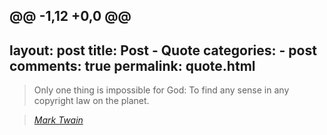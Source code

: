 @@ -1,12 +0,0 @@
---
layout: post
title: Post - Quote
categories:
    - post
comments: true
permalink: quote.html
---

> Only one thing is impossible for God: To find any sense in any copyright law on the planet.

> <cite><a href="http://www.brainyquote.com/quotes/quotes/m/marktwain163473.html">Mark Twain</a></cite>
